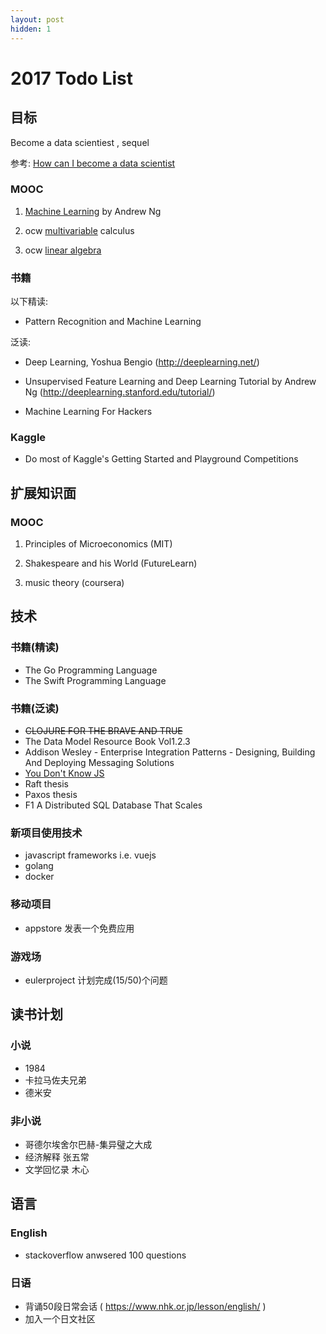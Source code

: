 ```yaml
---
layout: post
hidden: 1
---
```


# 2017 Todo List

## 目标
Become a data scientiest , sequel

参考: [How can I become a data scientist](https://www.quora.com/I-want-to-become-a-data-analyst-but-Im-not-good-at-math-What-should-I-do)

### MOOC

1. [Machine Learning](https://www.coursera.org/learn/machine-learning) by Andrew Ng

1. ocw [multivariable](https://ocw.mit.edu/courses/mathematics/18-02-multivariable-calculus-fall-2007/index.htm) calculus

2. ocw [linear algebra](https://ocw.mit.edu/courses/mathematics/18-06-linear-algebra-spring-2010/)

### 书籍
以下精读:
* Pattern Recognition and Machine Learning

泛读:
* Deep Learning, Yoshua Bengio
 (http://deeplearning.net/)

* Unsupervised Feature Learning and Deep Learning Tutorial by Andrew Ng
(http://deeplearning.stanford.edu/tutorial/)

* Machine Learning For Hackers 

### Kaggle

* Do most of Kaggle's Getting Started and Playground Competitions

## 扩展知识面

### MOOC

1. Principles of Microeconomics (MIT)

2. Shakespeare and his World (FutureLearn)

3. music theory (coursera)

## 技术
### 书籍(精读)

* The Go Programming Language
* The Swift Programming Language

### 书籍(泛读)

* ~~CLOJURE FOR THE BRAVE AND TRUE~~
* The Data Model Resource Book Vol1.2.3
* Addison Wesley - Enterprise Integration Patterns - Designing, Building And Deploying Messaging Solutions
* [You Don't Know JS](https://github.com/getify/You-Dont-Know-JS)
* Raft thesis
* Paxos thesis
* F1 A Distributed SQL Database That Scales

### 新项目使用技术
* javascript frameworks i.e. vuejs
* golang
* docker

### 移动项目

* appstore 发表一个免费应用

### 游戏场

* eulerproject 计划完成(15/50)个问题

## 读书计划
### 小说

* 1984
* 卡拉马佐夫兄弟
* 德米安

### 非小说

* 哥德尔埃舍尔巴赫-集异璧之大成
* 经济解释 张五常
* 文学回忆录 木心

## 语言

### English

* stackoverflow 
  anwsered 100 questions

### 日语

* 背诵50段日常会话
 ( https://www.nhk.or.jp/lesson/english/ )
* 加入一个日文社区